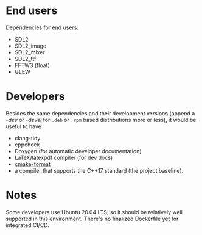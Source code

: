 # End users

Dependencies for end users:
 
 * SDL2
 * SDL2_image
 * SDL2_mixer
 * SDL2_ttf
 * FFTW3 (float)
 * GLEW

# Developers

Besides the same dependencies and their development versions (append a *-dev* or *-devel* for ```.deb``` or ```.rpm``` based distributions more or less), it would be useful to have
 
 * clang-tidy
 * cppcheck
 * Doxygen (for automatic developer documentation)
 * LaTeX/latexpdf compiler (for dev docs)
 * [cmake-format](https://github.com/cheshirekow/cmake_format)
 * a compiler that supports the C++17 standard (the project baseline).

# Notes

Some developers use Ubuntu 20.04 LTS, so it should be relatively well supported in this environment.
There's no finalized Dockerfile yet for integrated CI/CD.


